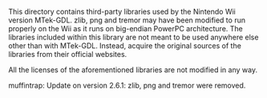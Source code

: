 This directory contains third-party libraries used by the Nintendo Wii version MTek-GDL. zlib, png and tremor may have been modified to run properly on the Wii as it runs on big-endian PowerPC architecture. The libraries included within this library are not meant to be used anywhere else other than with MTek-GDL. Instead, acquire the original sources of the libraries from their official websites.

All the licenses of the aforementioned libraries are not modified in any way.

muffintrap: Update on version 2.6.1: zlib, png and tremor were removed.
